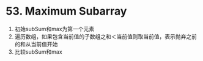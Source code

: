 # 53. Maximum Subarray

1. 初始subSum和max为第一个元素
2. 遍历数组，如果包含当前值的子数组之和＜当前值则取当前值，表示抛弃之前的和从当前值开始
3. 比较subSum和max